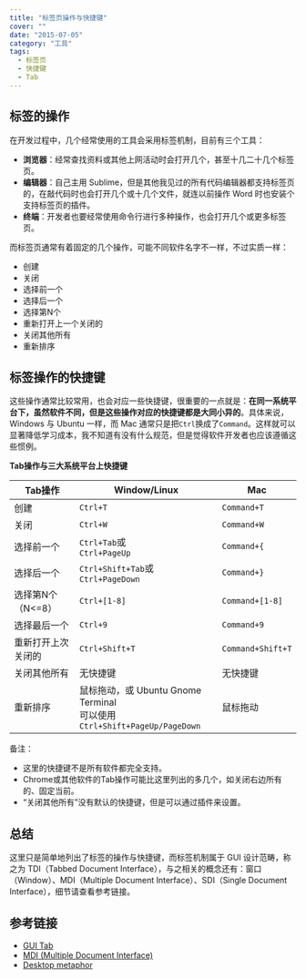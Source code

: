 ```yaml
---
title: "标签页操作与快捷键"
cover: ""
date: "2015-07-05"
category: "工具"
tags:
  - 标签页
  - 快捷键
  - Tab
---
```


## 标签的操作

在开发过程中，几个经常使用的工具会采用标签机制，目前有三个工具：

- **浏览器**：经常查找资料或其他上网活动时会打开几个，甚至十几二十几个标签页。
- **编辑器**：自己主用 Sublime，但是其他我见过的所有代码编辑器都支持标签页的，在敲代码时也会打开几个或十几个文件，就连以前操作 Word 时也安装个支持标签页的插件。
- **终端**：开发者也要经常使用命令行进行多种操作，也会打开几个或更多标签页。

而标签页通常有着固定的几个操作，可能不同软件名字不一样，不过实质一样：

- 创建
- 关闭
- 选择前一个
- 选择后一个
- 选择第N个
- 重新打开上一个关闭的
- 关闭其他所有
- 重新排序

## 标签操作的快捷键

这些操作通常比较常用，也会对应一些快捷键，很重要的一点就是：**在同一系统平台下，虽然软件不同，但是这些操作对应的快捷键都是大同小异的**。具体来说，Windows 与 Ubuntu 一样，而 Mac 通常只是把`Ctrl`换成了`Command`。这样就可以显著降低学习成本，我不知道有没有什么规范，但是觉得软件开发者也应该遵循这些惯例。

**Tab操作与三大系统平台上快捷键**

| Tab操作             | Window/Linux      | Mac                 |
| ------------------- | ----------------- | ------------------- |
| 创建                | `Ctrl+T`          | `Command+T`         |
| 关闭                | `Ctrl+W`          | `Command+W`         |
| 选择前一个          | `Ctrl+Tab`或<br>`Ctrl+PageUp`           | `Command+{`         |
| 选择后一个          | `Ctrl+Shift+Tab`或<br>`Ctrl+PageDown`   | `Command+}`         |
| 选择第N个（N<=8）   | `Ctrl+[1-8]`      | `Command+[1-8]`     |
| 选择最后一个        | `Ctrl+9`          | `Command+9`         |
| 重新打开上次关闭的  | `Ctrl+Shift+T`    | `Command+Shift+T`   |
| 关闭其他所有        | 无快捷键          | 无快捷键            |
| 重新排序            | 鼠标拖动，或 Ubuntu Gnome Terminal<br>可以使用`Ctrl+Shift+PageUp/PageDown`          | 鼠标拖动            |

备注：

- 这里的快捷键不是所有软件都完全支持。
- Chrome或其他软件的Tab操作可能比这里列出的多几个，如关闭右边所有的、固定当前。
- “关闭其他所有”没有默认的快捷键，但是可以通过插件来设置。

## 总结

这里只是简单地列出了标签的操作与快捷键，而标签机制属于 GUI 设计范畴，称之为 TDI（Tabbed Document Interface），与之相关的概念还有：窗口（Window）、MDI（Multiple Document Interface）、SDI（Single Document Interface），细节请查看参考链接。

## 参考链接

- [GUI Tab](https://en.wikipedia.org/wiki/Tab_(GUI))
- [MDI (Multiple Document Interface)](https://en.wikipedia.org/wiki/Multiple_document_interface)
- [Desktop metaphor](https://en.wikipedia.org/wiki/Desktop_metaphor)
